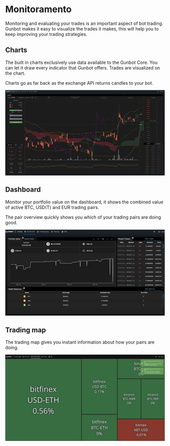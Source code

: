 # Monitoramento

Monitoring and evaluating your trades is an important aspect of bot trading. Gunbot makes it easy to visualize the trades it makes, this will help you to keep improving your trading strategies.

## Charts

The built in charts exclusively use data available to the Gunbot Core. You can let it draw every indicator that Gunbot offers. Trades are visualized on the chart.

Charts go as far back as the exchange API returns candles to your bot.

![](../.gitbook/assets/image-2.png)

## Dashboard

Monitor your portfolio value on the dashboard, it shows the combined value of active BTC, USD\(T\) and EUR trading pairs.

The pair overview quickly shows you which of your trading pairs are doing good.

![](../.gitbook/assets/image-13%20%281%29.png)

## Trading map

The trading map gives you instant information about how your pairs are doing.

![](../.gitbook/assets/image-20%20%281%29.png)

